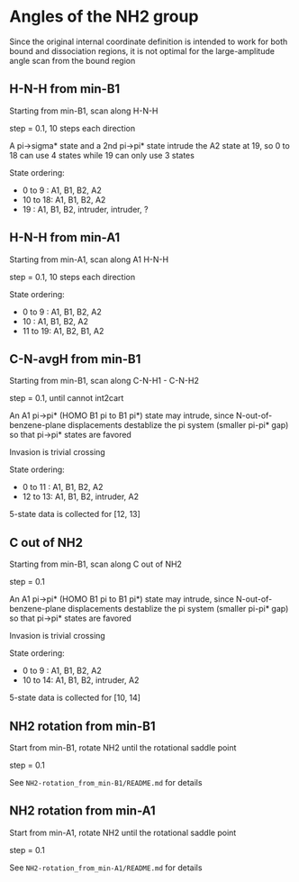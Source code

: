 # Angles of the NH2 group
Since the original internal coordinate definition is intended to work for both bound and dissociation regions, it is not optimal for the large-amplitude angle scan from the bound region

## H-N-H from min-B1
Starting from min-B1, scan along H-N-H

step = 0.1, 10 steps each direction

A pi->sigma* state and a 2nd pi->pi* state intrude the A2 state at 19, so 0 to 18 can use 4 states while 19 can only use 3 states

State ordering:
* 0 to 9  : A1, B1, B2, A2
* 10 to 18: A1, B1, B2, A2
* 19      : A1, B1, B2, intruder, intruder, ?

## H-N-H from min-A1
Starting from min-A1, scan along A1 H-N-H

step = 0.1, 10 steps each direction

State ordering:
* 0 to 9  : A1, B1, B2, A2
* 10      : A1, B1, B2, A2
* 11 to 19: A1, B2, B1, A2

## C-N-avgH from min-B1
Starting from min-B1, scan along C-N-H1 - C-N-H2

step = 0.1, until cannot int2cart

An A1 pi->pi* (HOMO B1 pi to B1 pi*) state may intrude, since N-out-of-benzene-plane displacements destablize the pi system (smaller pi-pi* gap) so that pi->pi* states are favored

Invasion is trivial crossing

State ordering:
* 0 to 11 : A1, B1, B2, A2
* 12 to 13: A1, B1, B2, intruder, A2

5-state data is collected for [12, 13]

## C out of NH2
Starting from min-B1, scan along C out of NH2

step = 0.1

An A1 pi->pi* (HOMO B1 pi to B1 pi*) state may intrude, since N-out-of-benzene-plane displacements destablize the pi system (smaller pi-pi* gap) so that pi->pi* states are favored

Invasion is trivial crossing

State ordering:
* 0 to 9  : A1, B1, B2, A2
* 10 to 14: A1, B1, B2, intruder, A2

5-state data is collected for [10, 14]

## NH2 rotation from min-B1
Start from min-B1, rotate NH2 until the rotational saddle point

step = 0.1

See `NH2-rotation_from_min-B1/README.md` for details

## NH2 rotation from min-A1
Start from min-A1, rotate NH2 until the rotational saddle point

step = 0.1

See `NH2-rotation_from_min-A1/README.md` for details
